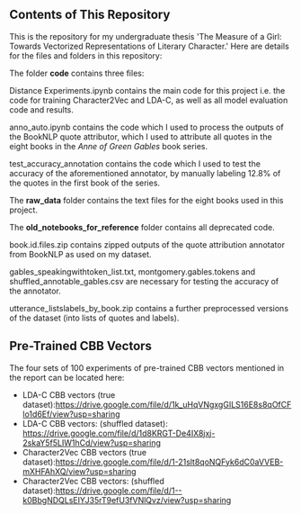 ## Contents of This Repository
This is the repository for my undergraduate thesis 'The Measure of a Girl: Towards Vectorized Representations of Literary Character.' Here are details for the files and folders in this repository:

The folder **code** contains three files:

Distance Experiments.ipynb contains the main code for this project i.e. the code for training Character2Vec and LDA-C, as well as all model evaluation code and results. 

anno_auto.ipynb contains the code which I used to process the outputs of the BookNLP quote attributor, which I used to attribute all quotes in the eight books in the *Anne of Green Gables* book series.

test_accuracy_annotation contains the code which I used to test the accuracy of the aforementioned annotator, by manually labeling 12.8% of the quotes in the first book of the series. 

The **raw_data** folder contains the text files for the eight books used in this project.

The **old_notebooks_for_reference** folder contains all deprecated code.

book.id.files.zip contains zipped outputs of the quote attribution annotator from BookNLP as used on my dataset.

gables_speakingwithtoken_list.txt, montgomery.gables.tokens and shuffled_annotable_gables.csv are necessary for testing the accuracy of the annotator.

utterance_listslabels_by_book.zip contains a further preprocessed versions of the dataset (into lists of quotes and labels).

## Pre-Trained CBB Vectors
The four sets of 100 experiments of pre-trained CBB vectors mentioned in the report can be located here: 
+ LDA-C CBB vectors (true dataset):https://drive.google.com/file/d/1k_uHqVNgxgGILS16E8s8qOfCFlo1d6Ef/view?usp=sharing
+ LDA-C CBB vectors: (shuffled dataset): https://drive.google.com/file/d/1d8KRGT-De4IX8jxj-2skaY5f5LIW1hCd/view?usp=sharing
+ Character2Vec CBB vectors (true dataset):https://drive.google.com/file/d/1-21slt8qoNQFyk6dC0aVVEB-mXHFAhXQ/view?usp=sharing
+ Character2Vec CBB vectors: (shuffled dataset):https://drive.google.com/file/d/1--k0BbgNDQLsEIYJ35rT9efU3fVNlQvz/view?usp=sharing
